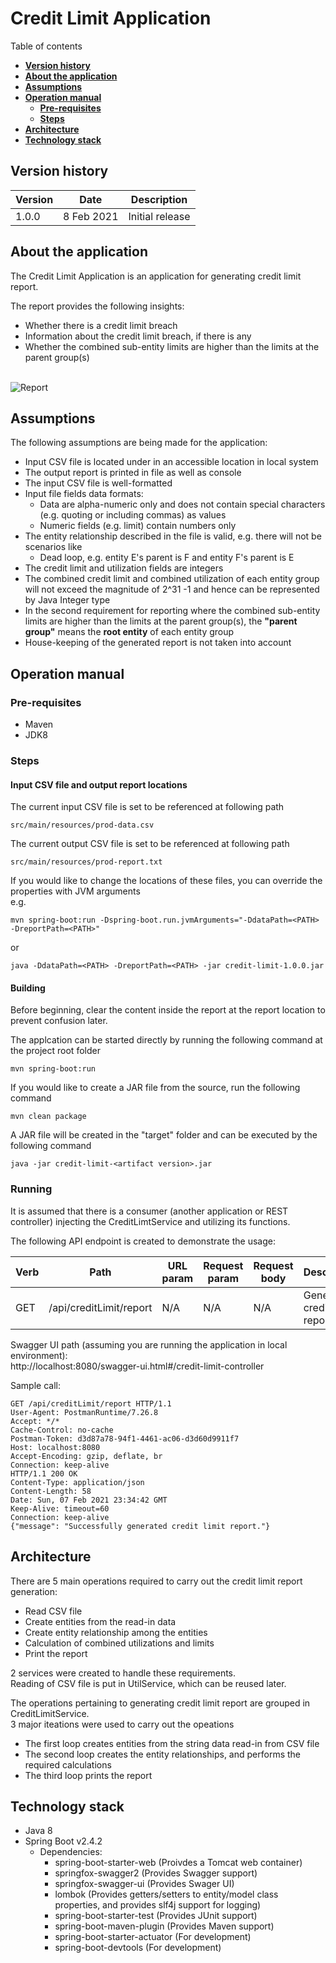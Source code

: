 # Credit Limit Application

  Table of contents

  * [**Version history**](#version-history)
  * [**About the application**](#about-the-application)
  * [**Assumptions**](#assumptions)
  * [**Operation manual**](#operation-manual)
    + [**Pre-requisites**](#pre-requisites)
    + [**Steps**](#steps)
  * [**Architecture**](#architecture)
  * [**Technology stack**](#technology-stack)

## **Version history**

  | Version| Date | Description | 
  | --- | --- | --- | 
  | 1.0.0 | 8 Feb 2021 | Initial release |

## **About the application**

  The Credit Limit Application is an application for generating credit limit report.

  The report provides the following insights:
  * Whether there is a credit limit breach
  * Information about the credit limit breach, if there is any
  * Whether the combined sub-entity limits are higher than the limits at the parent group(s)

  <br/>

  <img src="https://bn1301files.storage.live.com/y4mbOyCrPSqRsBRzvLcqFBB67WORz4SLzRp1sQrWI1-yLMpzdOCxQbfwwvoCIlhUcqZa0LrhEtUSCUGZk1UlSFxyL3W3KZQzESl7W7_XQa0jJXk9gWQaYwv6vrkp2pWSGCCg2HTVPN-s9a83AL1P6jUy8sH2A098aUwtc3Yx-tjJG5HlLncWbSg6nxH3QDa-H8r?width=1994&height=536&cropmode=none" alt="Report">

## **Assumptions**

The following assumptions are being made for the application:
* Input CSV file is located under in an accessible location in local system
* The output report is printed in file as well as console
* The input CSV file is well-formatted
* Input file fields data formats:
    * Data are alpha-numeric only and does not contain special characters (e.g. quoting or including commas) as values
    * Numeric fields (e.g. limit) contain numbers only
*  The entity relationship described in the file is valid, e.g. there will not be scenarios like
    * Dead loop, e.g. entity E's parent is F and entity F's parent is E
* The credit limit and utilization fields are integers
* The combined credit limit and combined utilization of each entity group will not exceed the magnitude of 2^31 -1 and hence can be represented by Java Integer type
* In the second requirement for reporting where the combined sub-entity limits are higher than the limits at the parent group(s), the **"parent group"** means the **root entity** of each entity group
* House-keeping of the generated report is not taken into account

## **Operation manual**

  ### Pre-requisites

  * Maven
  * JDK8

  ### **Steps**

  #### Input CSV file and output report locations

   The current input CSV file is set to be referenced at following path

    src/main/resources/prod-data.csv

   The current output CSV file is set to be referenced at following path

    src/main/resources/prod-report.txt

   If you would like to change the locations of these files, you can override the properties with JVM arguments<br/>
   e.g.

    mvn spring-boot:run -Dspring-boot.run.jvmArguments="-DdataPath=<PATH> -DreportPath=<PATH>"

  or

    java -DdataPath=<PATH> -DreportPath=<PATH> -jar credit-limit-1.0.0.jar 


  #### Building

  Before beginning, clear the content inside the report at the report location to prevent confusion later.

  The applcation can be started directly by running the following command at the project root folder

    mvn spring-boot:run

   If you would like to create a JAR file from the source, run the following command

    mvn clean package

   A JAR file will be created in the "target" folder and can be executed by the following command

    java -jar credit-limit-<artifact version>.jar

  ### **Running**

  It is assumed that there is a consumer (another application or REST controller) injecting the CreditLimtService and utilizing its functions.

  The following API endpoint is created to demonstrate the usage:

  | Verb | Path | URL param  | Request param | Request body | Description 
  | --- | --- | --- | --- | --- |  --- |
  | GET | /api/creditLimit/report | N/A | N/A | N/A | Generate credit limit report

  Swagger UI path (assuming you are running the application in local environment):<br/>
  http://localhost:8080/swagger-ui.html#/credit-limit-controller

  Sample call:

    GET /api/creditLimit/report HTTP/1.1
    User-Agent: PostmanRuntime/7.26.8
    Accept: */*
    Cache-Control: no-cache
    Postman-Token: d3d87a78-94f1-4461-ac06-d3d60d9911f7
    Host: localhost:8080
    Accept-Encoding: gzip, deflate, br
    Connection: keep-alive
    HTTP/1.1 200 OK
    Content-Type: application/json
    Content-Length: 58
    Date: Sun, 07 Feb 2021 23:34:42 GMT
    Keep-Alive: timeout=60
    Connection: keep-alive
    {"message": "Successfully generated credit limit report."}


## **Architecture**

There are 5 main operations required to carry out the credit limit report generation:

* Read CSV file
* Create entities from the read-in data
* Create entity relationship among the entities
* Calculation of combined utilizations and limits
* Print the report

2 services were created to handle these requirements.<br/>
Reading of CSV file is put in UtilService, which can be reused later.

The operations pertaining to generating credit limit report are grouped in CreditLimitService.<br/>
3 major iteations were used to carry out the opeations

 * The first loop creates entities from the string data read-in from CSV file
 * The second loop creates the entity relationships, and performs the required calculations
 * The third loop prints the report

## **Technology stack**

* Java 8
* Spring Boot v2.4.2
  * Dependencies:
    * spring-boot-starter-web (Proivdes a Tomcat web container)
    * springfox-swagger2 (Provides Swagger support)
    * springfox-swagger-ui (Provides Swager UI)
    * lombok (Provides getters/setters to entity/model class properties, and provides slf4j support for logging)
    * spring-boot-starter-test (Provides JUnit support)
    * spring-boot-maven-plugin (Provides Maven support)
    * spring-boot-starter-actuator (For development)
    * spring-boot-devtools (For development)
